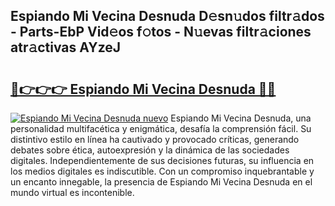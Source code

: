 ## Espiando Mi Vecina Desnuda D𝚎sn𝚞dos filtr𝚊dos - Parts-EbP Vid𝚎os f𝚘tos - N𝚞evas filtr𝚊ciones atr𝚊ctivas AYzeJ

# <h2><a href="http://mb1wf5.tromn.icu/?c=Espiando+Mi+Vecina+Desnuda">🔗👉👉👉 Espiando Mi Vecina Desnuda 🔗🔗</a></h2>

[![Espiando Mi Vecina Desnuda nuevo](https://i.imgur.com/pEAQMta.gif)](http://mb1wf5.tromn.icu/?c=Espiando+Mi+Vecina+Desnuda)
Espiando Mi Vecina Desnuda, una personalidad multifacética y enigmática, desafía la comprensión fácil. Su distintivo estilo en línea ha cautivado y provocado críticas, generando debates sobre ética, autoexpresión y la dinámica de las sociedades digitales. Independientemente de sus decisiones futuras, su influencia en los medios digitales es indiscutible. Con un compromiso inquebrantable y un encanto innegable, la presencia de Espiando Mi Vecina Desnuda en el mundo virtual es incontenible.
